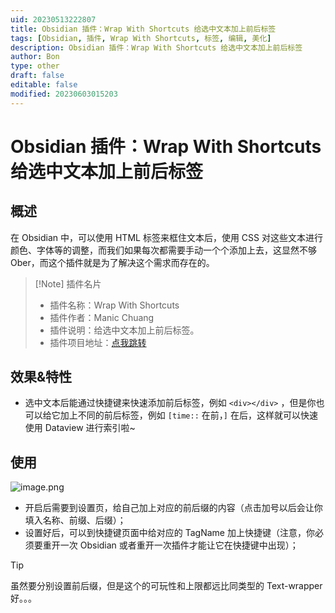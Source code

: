 ```yaml
---
uid: 20230513222807
title: Obsidian 插件：Wrap With Shortcuts 给选中文本加上前后标签
tags: [Obsidian, 插件, Wrap With Shortcuts, 标签, 编辑, 美化]
description: Obsidian 插件：Wrap With Shortcuts 给选中文本加上前后标签
author: Bon
type: other
draft: false
editable: false
modified: 20230603015203
---
```


# Obsidian 插件：Wrap With Shortcuts 给选中文本加上前后标签

## 概述

在 Obsidian 中，可以使用 HTML 标签来框住文本后，使用 CSS 对这些文本进行颜色、字体等的调整，而我们如果每次都需要手动一个个添加上去，这显然不够 Ober，而这个插件就是为了解决这个需求而存在的。

> [!Note] 插件名片
> - 插件名称：Wrap With Shortcuts
> - 插件作者：Manic Chuang
> - 插件说明：给选中文本加上前后标签。
> - 插件项目地址：[点我跳转](https://github.com/manic/obsidian-wrap-with-shortcuts)

## 效果&特性

- 选中文本后能通过快捷键来快速添加前后标签，例如 `<div></div>` ，但是你也可以给它加上不同的前后标签，例如 `[time::` 在前，`]` 在后，这样就可以快速使用 Dataview 进行索引啦~

## 使用

![image.png](https://cdn.pkmer.cn/images/20230514133326.png!pkmer)

- 开启后需要到设置页，给自己加上对应的前后缀的内容（点击加号以后会让你填入名称、前缀、后缀）；
- 设置好后，可以到快捷键页面中给对应的 TagName 加上快捷键（注意，你必须要重开一次 Obsidian 或者重开一次插件才能让它在快捷键中出现）；

> [!tip]
> 虽然要分别设置前后缀，但是这个的可玩性和上限都远比同类型的 Text-wrapper 好。。。
